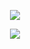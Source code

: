 <p align="center">
  <img src="https://readme-typing-svg.herokuapp.com?font=Fira+Code&weight=700&size=28&duration=4000&pause=500&color=FFFFFF&background=0077FF&center=true&vCenter=true&width=600&lines=Hello%20👋%20I%27m%20Kusumlata%20Murmu" />
</p>

<p align="center">
  <img src="https://readme-typing-svg.herokuapp.com?font=Fira+Code&weight=700&size=28&duration=4000&pause=500&color=FFFFFF&background=0077FF&center=true&vCenter=true&width=600&lines=I%27m%20an%20Aspiring%20AI%2FML%20Engineer;Full-Stack%20Web%20Developer;I%20love%20coding!" />
</p>